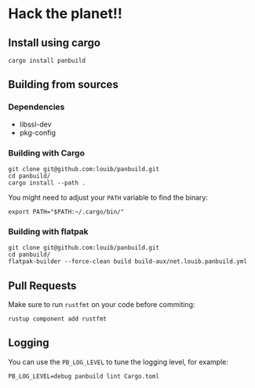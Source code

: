 # Hack the planet!!

## Install using cargo
```
cargo install panbuild
```

## Building from sources

### Dependencies
* libssl-dev
* pkg-config

### Building with Cargo
```
git clone git@github.com:louib/panbuild.git
cd panbuild/
cargo install --path .
```

You might need to adjust your `PATH` variable to find the binary:
```
export PATH="$PATH:~/.cargo/bin/"
```

### Building with flatpak
```
git clone git@github.com:louib/panbuild.git
cd panbuild/
flatpak-builder --force-clean build build-aux/net.louib.panbuild.yml
```

## Pull Requests
Make sure to run `rustfmt` on your code before commiting:
```
rustup component add rustfmt
```

## Logging
You can use the `PB_LOG_LEVEL` to tune the logging level, for example:
```
PB_LOG_LEVEL=debug panbuild lint Cargo.toml
```
